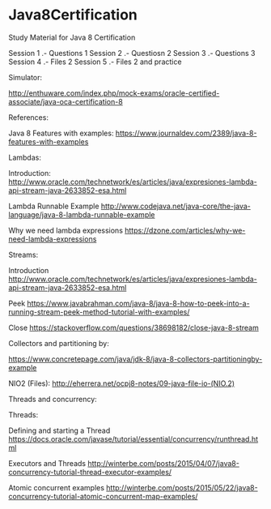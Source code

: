 # Java8Certification
Study Material for Java 8 Certification

Session 1 .- Questions 1
Session 2 .- Questiosn 2
Session 3 .- Questions 3
Session 4 .- Files 2
Session 5 .- Files 2 and practice

Simulator:
  
http://enthuware.com/index.php/mock-exams/oracle-certified-associate/java-oca-certification-8

References:

Java 8 Features with examples:
https://www.journaldev.com/2389/java-8-features-with-examples

Lambdas:

Introduction:
http://www.oracle.com/technetwork/es/articles/java/expresiones-lambda-api-stream-java-2633852-esa.html

Lambda Runnable Example
http://www.codejava.net/java-core/the-java-language/java-8-lambda-runnable-example

Why we need lambda expressions
https://dzone.com/articles/why-we-need-lambda-expressions

Streams:

Introduction
http://www.oracle.com/technetwork/es/articles/java/expresiones-lambda-api-stream-java-2633852-esa.html

Peek
https://www.javabrahman.com/java-8/java-8-how-to-peek-into-a-running-stream-peek-method-tutorial-with-examples/

Close
https://stackoverflow.com/questions/38698182/close-java-8-stream

Collectors and partitioning by:

https://www.concretepage.com/java/jdk-8/java-8-collectors-partitioningby-example

NIO2 (Files):
http://eherrera.net/ocpj8-notes/09-java-file-io-(NIO.2)

Threads and concurrency:

Threads:

Defining and starting a Thread
https://docs.oracle.com/javase/tutorial/essential/concurrency/runthread.html

Executors and Threads
http://winterbe.com/posts/2015/04/07/java8-concurrency-tutorial-thread-executor-examples/

Atomic concurrent examples
http://winterbe.com/posts/2015/05/22/java8-concurrency-tutorial-atomic-concurrent-map-examples/

 
